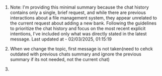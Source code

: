 1. Note: I'm providing this minimal summary because the chat history contains only a single, brief request, and while there are previous interactions about a file management system, they appear unrelated to the current request about adding a new bank. Following the guidelines to prioritize the chat history and focus on the most recent explicit intentions, I've included only what was directly stated in the latest message.
Last updated at - 02/03/2025, 01:15:19

2. When we change the topic, first message is not taken(need to cehck outdated with previous chats summary and ignore the previous summary if its not needed, not the current chat)

3.
